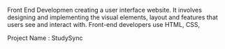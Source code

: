 Front End Developmen creating a user interface website. It involves designing and implementing the visual elements, layout and features that users see and interact with. Front-end developers use HTML, CSS,

Project Name : StudySync
